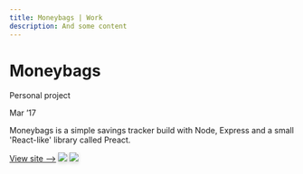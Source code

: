 ```yaml
---
title: Moneybags | Work
description: And some content
---
```


<h1 class="normal f2 ma0 blue">Moneybags</h1>

<p>Personal project</p>
<p class="gray">Mar ’17</p>

<p class="lh-copy measure">Moneybags is a simple savings tracker build with Node, Express and a small 'React-like' library called Preact.</p>
<a href="https://moneybags.co" target="_blank" class="link blue">View site ⟶</a>

<img src="/assets/images/work/moneybags/home.jpg" style="box-shadow: 0 3px 5px 1px rgba(0,0,0,0.1)" class="fit w-100" />
<img src="/assets/images/work/moneybags/goal.jpg" style="box-shadow: 0 3px 5px 1px rgba(0,0,0,0.1)" class="fit w-100" />